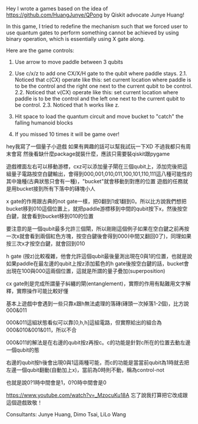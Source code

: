 Hey I wrote a games based on the idea of https://github.com/HuangJunye/QPong by Qiskit advocate Junye Huang!

In this game, I tried to redefine the mechanism such that we forced user to use quantum gates to perform something cannot be achieved by using binary operation, which is essentially using X gate along.

Here are the game controls:

1. Use arrow to move paddle between 3 qubits

2. Use c/x/z to add one CX/X/H gate to the qubit where paddle stays.
2.1. Noticed that c(CX) operate like this: set current location where paddle is to be the control and the right one next to the current qubit to be control.
2.2. Noticed that v(CX) operate like this: set current location where paddle is to be the control and the left one next to the current qubit to be control.
2.3. Noticed that h works like z.

3. Hit space to load the quantum circuit and move bucket to "catch" the falling humanoid blocks

4. If you missed 10 times it will be game over!

hey我寫了一個量子小遊戲
如果有興趣的話可以幫我試玩一下XD  不過我都只有周末會寫
然後看缺什麼package就裝什麼，應該只需要裝qiskit跟pygame

遊戲裡面左右可以移動游標，cxz可以添加量子閘在三個qubit上，添加完後把這組量子電路按空白鍵輸出，會得到000,001,010,011,100,101,110,111這八種可能性的其中幾種(古典狀態只會有一種)，"bucket"就會移動到對應的位置
遊戲的任務就是用bucket接到所有下落中的磚塊小人

x gate的作用跟古典的not gate一樣，把0翻到1或1翻到0。所以比方說我們想把bucket移到010這個位置上，就把paddle游標移到中間的qubit按下x，然後按空白鍵，就會看到bucket移到010的位置

要注意的是一個qubit最多允許三個閘，所以剛剛這個例子如果在空白鍵之前再按一次x就會看到兩個紅色方塊，按空白鍵後會得到000(中間又翻回0了)，同理如果按三次x才按空白鍵，就會回到010

h gate (按z)比較複雜，他會允許這個qubit最後量測出現在0與1的位置，也就是說如果paddle在最左邊的qubit上按z添加藍色的h gate後按空白鍵的話，bucket會出現在100與000這兩個位置，這就是所謂的量子疊加(superposition)

cx gate則是完成所謂量子糾纏的閘(entanglement)，實際的作用有點難用文字解釋，實際操作可能比較好懂

基本上遊戲中會遇到一些只靠x跟h無法處理的落磚(磚頭一次掉落1-2個)，比方說000&011

000&011這組狀態看似可以靠[0,h,h]這組電路，但實際給出的組合為000&010&001&011，所以不合

000&011的解法是在右邊的qubit按z再按c。c的功能是針對c所在的位置去動左邊一個qubit的態

右邊的qubit按h後會出現0與1這兩種可能，而c的功能是當當前qubit為1時就去把左邊一個qubit翻動(自動加上x)，當前為0時則不動，稱為control-not

也就是說0?1時中間會是1，0?0時中間會是0

https://www.youtube.com/watch?v=_MzocuKu18A
忘了說我打算把它改成跟這個遊戲致敬！

Consultants:
Junye Huang, Dimo Tsai, LiLo Wang 
